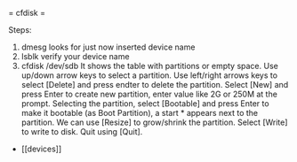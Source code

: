 = cfdisk =

Steps:
1. dmesg
looks for just now inserted device name
2. lsblk
verify your device name
3. cfdisk /dev/sdb
It shows the table with partitions or empty space.
Use up/down arrow keys to select a partition. Use left/right arrows keys to select [Delete] and press endter to delete the partition.
Select [New] and press Enter to create new partition, enter value like 2G or 250M at the prompt.
Selecting the partition, select [Bootable] and press Enter to make it bootable (as Boot Partition), a start * appears next to the partition.
We can use [Resize] to grow/shrink the partition.
Select [Write] to write to disk.
Quit using [Quit].

* [[devices]]
